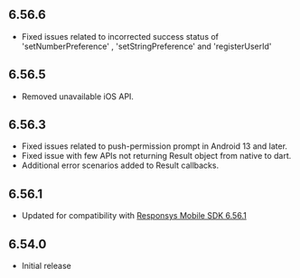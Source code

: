 ## 6.56.6
- Fixed issues related to incorrected success status of 'setNumberPreference' , 'setStringPreference' and 'registerUserId'

## 6.56.5
- Removed unavailable iOS API.

## 6.56.3
- Fixed issues related to push-permission prompt in Android 13 and later.
- Fixed issue with few APIs not returning Result object from native to dart.
- Additional error scenarios added to Result callbacks.

## 6.56.1
- Updated for compatibility with [Responsys Mobile SDK 6.56.1](https://www.oracle.com/downloads/applications/cx/responsys-mobile-sdk.html)

## 6.54.0
- Initial release